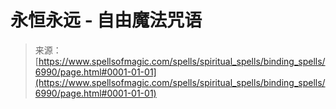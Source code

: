 <!--yml

category: 未分类

date: 2024-06-12 18:41:55

-->

# 永恒永远 - 自由魔法咒语

> 来源：[https://www.spellsofmagic.com/spells/spiritual_spells/binding_spells/6990/page.html#0001-01-01](https://www.spellsofmagic.com/spells/spiritual_spells/binding_spells/6990/page.html#0001-01-01)
